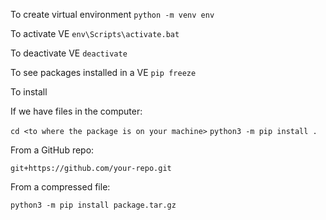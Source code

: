 To create virtual environment        `python -m venv env`

To activate VE                       `env\Scripts\activate.bat`

To deactivate VE                     `deactivate` 

To see packages installed in a VE    `pip freeze` 


To install

If we have files in the computer: 

`cd <to where the package is on your machine>`
`python3 -m pip install .`

From a GitHub repo:

`git+https://github.com/your-repo.git`

From a compressed file:

`python3 -m pip install package.tar.gz`
